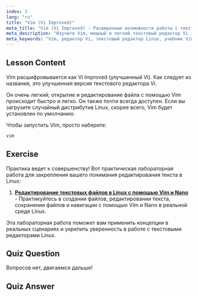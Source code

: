 ```yaml
---
index: 3
lang: "ru"
title: "Vim (Vi Improved)"
meta_title: "Vim (Vi Improved) - Расширенные возможности работы с текстом"
meta_description: "Изучите Vim, мощный и легкий текстовый редактор Vi improved для Linux. Поймите основы использования и почему Vim необходим пользователям Linux."
meta_keywords: "Vim, редактор Vi, текстовый редактор Linux, учебник Vim, команды Linux, Linux для начинающих, руководство Vim"
---
```


## Lesson Content

Vim расшифровывается как Vi Improved (улучшенный Vi). Как следует из названия, это улучшенная версия текстового редактора Vi.

Он очень легкий; открытие и редактирование файла с помощью Vim происходит быстро и легко. Он также почти всегда доступен. Если вы загрузите случайный дистрибутив Linux, скорее всего, Vim будет установлен по умолчанию.

Чтобы запустить Vim, просто наберите:

```bash
vim
```

## Exercise

Практика ведет к совершенству! Вот практическая лабораторная работа для закрепления вашего понимания редактирования текста в Linux:

1. **[Редактирование текстовых файлов в Linux с помощью Vim и Nano](https://labex.io/ru/labs/comptia-edit-text-files-in-linux-with-vim-and-nano-591076)** - Практикуйтесь в создании файлов, редактировании текста, сохранении файлов и навигации с помощью Vim и Nano в реальной среде Linux.

Эта лабораторная работа поможет вам применить концепции в реальных сценариях и укрепить уверенность в работе с текстовыми редакторами Linux.

## Quiz Question

Вопросов нет, двигаемся дальше!

## Quiz Answer
